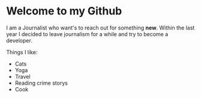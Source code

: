 # Welcome to my Github

I am a Journalist who want's to reach out for something **new**. Within the last year I decided to leave journalism for a while and try to become a developer. 

Things I like:
- Cats
- Yoga
- Travel
- Reading crime storys
- Cook

